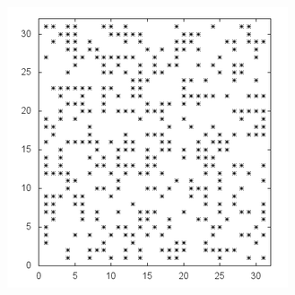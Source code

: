 ![alt tag](https://raw.githubusercontent.com/wesklei/IA/master/IA_Ant_Clustering/animation_ants_live_250_deades_350_vision_1_iteration_500000_board_32x32.gif)
